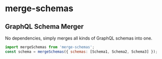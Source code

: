 merge-schemas
===

GraphQL Schema Merger
---

No dependencies, simply merges all kinds of GraphQL schemas into one.

```js
import mergeSchemas from 'merge-schemas';
const schema = mergeSchemas({ schemas: [Schema1, Schema2, Schema3] });
```